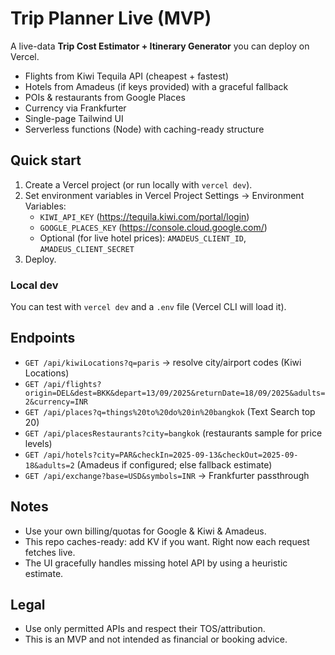 # Trip Planner Live (MVP)

A live-data **Trip Cost Estimator + Itinerary Generator** you can deploy on Vercel.
- Flights from Kiwi Tequila API (cheapest + fastest)
- Hotels from Amadeus (if keys provided) with a graceful fallback
- POIs & restaurants from Google Places
- Currency via Frankfurter
- Single-page Tailwind UI
- Serverless functions (Node) with caching-ready structure

## Quick start
1) Create a Vercel project (or run locally with `vercel dev`).
2) Set environment variables in Vercel Project Settings → Environment Variables:
   - `KIWI_API_KEY` (https://tequila.kiwi.com/portal/login)
   - `GOOGLE_PLACES_KEY` (https://console.cloud.google.com/)
   - Optional (for live hotel prices): `AMADEUS_CLIENT_ID`, `AMADEUS_CLIENT_SECRET`
3) Deploy.

### Local dev
You can test with `vercel dev` and a `.env` file (Vercel CLI will load it).

## Endpoints
- `GET /api/kiwiLocations?q=paris` → resolve city/airport codes (Kiwi Locations)
- `GET /api/flights?origin=DEL&dest=BKK&depart=13/09/2025&returnDate=18/09/2025&adults=2&currency=INR`
- `GET /api/places?q=things%20to%20do%20in%20bangkok` (Text Search top 20)
- `GET /api/placesRestaurants?city=bangkok` (restaurants sample for price levels)
- `GET /api/hotels?city=PAR&checkIn=2025-09-13&checkOut=2025-09-18&adults=2` (Amadeus if configured; else fallback estimate)
- `GET /api/exchange?base=USD&symbols=INR` → Frankfurter passthrough

## Notes
- Use your own billing/quotas for Google & Kiwi & Amadeus.
- This repo caches-ready: add KV if you want. Right now each request fetches live.
- The UI gracefully handles missing hotel API by using a heuristic estimate.

## Legal
- Use only permitted APIs and respect their TOS/attribution.
- This is an MVP and not intended as financial or booking advice.
